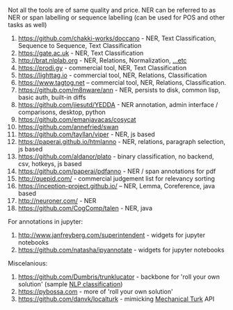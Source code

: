 Not all the tools are of same quality and price.
NER can be referred to as NER or span labelling or sequence labelling (can be used for POS and other tasks as well)

1. https://github.com/chakki-works/doccano - NER, Text Classification, Sequence to Sequence, Text Classification
1. https://gate.ac.uk - NER, Text Classification
1. http://brat.nlplab.org - NER, Relations, Normalization, […etc](http://brat.nlplab.org/examples.html#annotation-examples)
1. https://prodi.gy - commercial tool, NER, Text Classification
1. https://lighttag.io - commercial tool, NER, Relations, Classification
1. https://www.tagtog.net – commercial tool, NER, Relations, Classification. 
1. https://github.com/m8nware/ann - NER, persists to disk, common lisp, basic auth, built-in diffs
1. https://github.com/jiesutd/YEDDA - NER annotation, admin interface / comparisons, desktop, python
1. https://github.com/emanjavacas/cosycat
1. https://github.com/annefried/swan
1. https://github.com/tayllan/viper - NER, js based
1. https://paperai.github.io/htmlanno - NER, relations, paragraph selection, js based
1. https://github.com/aldanor/plato - binary classification, no backend, csv, hotkeys, js based
1. https://github.com/paperai/pdfanno - NER / span annotations for pdf 
1. http://quepid.com/ - commercial judgement list for relevancy sorting
1. https://inception-project.github.io/ – NER, Lemma, Coreference, java based
1. http://neuroner.com/ - NER
1. https://github.com/CogComp/talen - NER, java

For annotations in jupyter:
1. http://www.janfreyberg.com/superintendent - widgets for jupyter notebooks
1. https://github.com/natasha/ipyannotate - widgets for jupyter notebooks

Miscelanious:
1. https://github.com/Dumbris/trunklucator - backbone for 'roll your own solution' (sample [NLP classification](https://github.com/Dumbris/trunklucator/tree/master/examples/active_learning))
1. https://pybossa.com - more of 'roll your own solution'
1. https://github.com/danvk/localturk - mimicking [Mechanical Turk](https://www.mturk.com/) API

